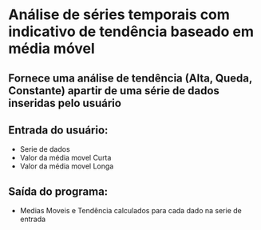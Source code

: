 # Análise de séries temporais com indicativo de tendência baseado em média móvel

## Fornece uma análise de tendência (Alta, Queda, Constante) apartir de uma série de dados inseridas pelo usuário

## Entrada do usuário:

- Serie de dados
- Valor da média movel Curta
- Valor da média movel Longa

## Saída do programa:

- Medias Moveis e Tendência calculados para cada dado na serie de entrada
